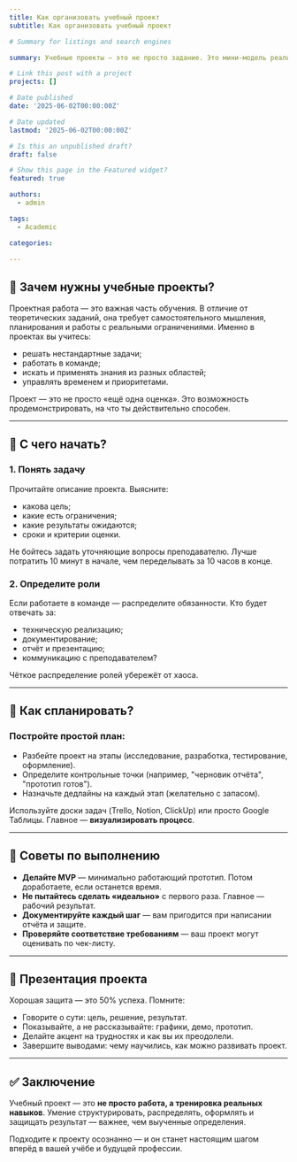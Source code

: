 ```yaml
---
title: Как организовать учебный проект
subtitle: Как организовать учебный проект

# Summary for listings and search engines

summary: Учебные проекты — это не просто задание. Это мини-модель реальной работы. Рассказываем, как грамотно подойти к проекту и не утонуть в дедлайнах

# Link this post with a project
projects: []

# Date published
date: '2025-06-02T00:00:00Z'

# Date updated
lastmod: '2025-06-02T00:00:00Z'

# Is this an unpublished draft?
draft: false

# Show this page in the Featured widget?
featured: true

authors:
  - admin

tags:
  - Academic

categories:
  
---
```


## 🎯 Зачем нужны учебные проекты?

Проектная работа — это важная часть обучения. В отличие от теоретических заданий, она требует самостоятельного мышления, планирования и работы с реальными ограничениями. Именно в проектах вы учитесь:

- решать нестандартные задачи;
- работать в команде;
- искать и применять знания из разных областей;
- управлять временем и приоритетами.

Проект — это не просто «ещё одна оценка». Это возможность продемонстрировать, на что ты действительно способен.

---

## 🧭 С чего начать?

### 1. **Понять задачу**
Прочитайте описание проекта. Выясните:
- какова цель;
- какие есть ограничения;
- какие результаты ожидаются;
- сроки и критерии оценки.

Не бойтесь задать уточняющие вопросы преподавателю. Лучше потратить 10 минут в начале, чем переделывать за 10 часов в конце.

### 2. **Определите роли**
Если работаете в команде — распределите обязанности. Кто будет отвечать за:
- техническую реализацию;
- документирование;
- отчёт и презентацию;
- коммуникацию с преподавателем?

Чёткое распределение ролей убережёт от хаоса.

---

## 📆 Как спланировать?

### Постройте простой план:
- Разбейте проект на этапы (исследование, разработка, тестирование, оформление).
- Определите контрольные точки (например, "черновик отчёта", "прототип готов").
- Назначьте дедлайны на каждый этап (желательно с запасом).

Используйте доски задач (Trello, Notion, ClickUp) или просто Google Таблицы. Главное — **визуализировать процесс**.

---

## 🧠 Советы по выполнению

- **Делайте MVP** — минимально работающий прототип. Потом доработаете, если останется время.
- **Не пытайтесь сделать «идеально»** с первого раза. Главное — рабочий результат.
- **Документируйте каждый шаг** — вам пригодится при написании отчёта и защите.
- **Проверяйте соответствие требованиям** — ваш проект могут оценивать по чек-листу.

---

## 📣 Презентация проекта

Хорошая защита — это 50% успеха. Помните:

- Говорите о сути: цель, решение, результат.
- Показывайте, а не рассказывайте: графики, демо, прототип.
- Делайте акцент на трудностях и как вы их преодолели.
- Завершите выводами: чему научились, как можно развивать проект.

---

## ✅ Заключение

Учебный проект — это **не просто работа, а тренировка реальных навыков**. Умение структурировать, распределять, оформлять и защищать результат — важнее, чем выученные определения.

Подходите к проекту осознанно — и он станет настоящим шагом вперёд в вашей учёбе и будущей профессии.

